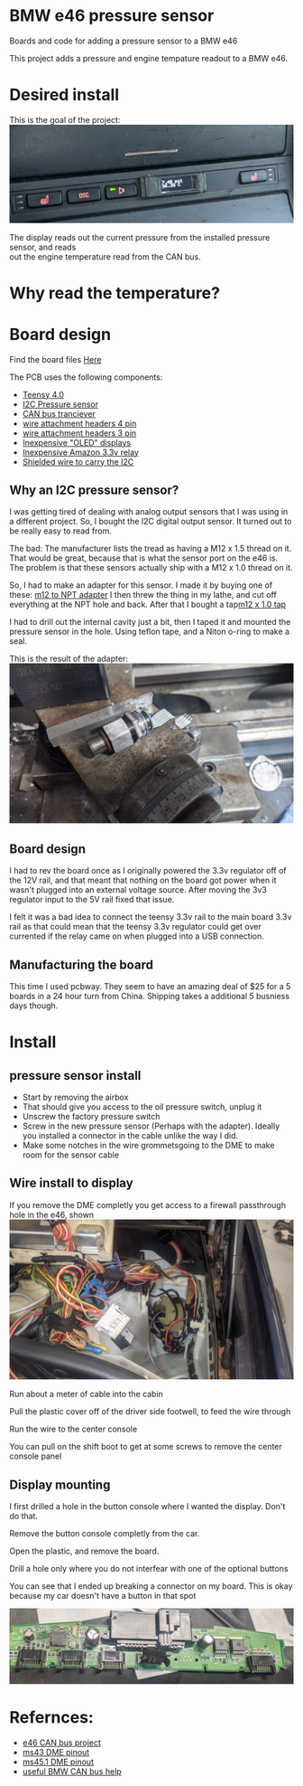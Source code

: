 # BMW e46 pressure sensor
Boards and code for adding a pressure sensor to a BMW e46

This project adds a pressure and engine tempature readout to a BMW e46. 

# Desired install
This is the goal of the project:
![Final Install](images/final_install.png)

The display reads out the current pressure from the installed pressure sensor, and reads \
out the engine temperature read from the CAN bus.

# Why read the temperature? 

# Board design
Find the board files [Here](board/i2c-pressure-sensor-driver)

The PCB uses the following components:
- [Teensy 4.0](https://www.pjrc.com/store/teensy40.html)
- [I2C Pressure sensor](https://www.newark.com/amphenol-advanced-sensors/npi-19m-200g2/pressure-sensor-200psi-gauge-i2c/dp/70AJ5206)
- [CAN bus tranciever](https://www.mouser.com/ProductDetail/579-MCP2562FD-E-SN)
- [wire attachment headers 4 pin](https://www.mouser.com/ProductDetail/571-1546215-4)
- [wire attachment headers 3 pin](https://www.mouser.com/ProductDetail/TE-Connectivity/282834-3?qs=A%252Bip%252BNCYi6M69kAjqV38yA%3D%3D)
- [Inexpensive "OLED" displays](https://www.amazon.com/gp/product/B08ZY4YBHL)
- [Inexpensive Amazon 3.3v relay](https://www.amazon.com/gp/product/B09P1DS8RN)
- [Shielded wire to carry the I2C](https://www.mouser.com/ProductDetail/602-M4473-100-09)

## Why an I2C pressure sensor? 

I was getting tired of dealing with analog output sensors that I was using in a different project.
So, I bought the I2C digital output sensor. It turned out to be really easy to read from.

The bad: The manufacturer lists the tread as having a M12 x 1.5 thread on it. That would be great, because that is what the sensor port on the e46 is. The problem is that these sensors actually ship with a M12 x 1.0 thread on it. 

So, I had to make an adapter for this sensor. I made it by buying one of these: [m12 to NPT adapter](https://www.amazon.com/gp/product/B08DG6YQM1)
I then threw the thing in my lathe, and cut off everything at the NPT hole and back. 
After that I bought a tap[m12 x 1.0 tap](https://www.amazon.com/gp/product/B07Z1WJ6XR)

I had to drill out the internal cavity just a bit, then I taped it and mounted the pressure sensor in the hole. Using teflon tape, and a Niton o-ring to make a seal. 

This is the result of the adapter:
![Adapter](images/m12-1_0-to-m12-1_5-adapter.jpg)

## Board design

I had to rev the board once as I originally powered the 3.3v regulator off of the 12V rail, and that meant that nothing on the board got power when it wasn't plugged into an external voltage source. After moving the 3v3 regulator input to the 5V rail fixed that issue. 

I felt it was a bad idea to connect the teensy 3.3v rail to the main board 3.3v rail as that could mean that the teensy 3.3v regulator could get over currented if the relay came on when plugged into a USB connection. 

## Manufacturing the board

This time I used pcbway. They seem to have an amazing deal of $25 for a 5 boards in a 24 hour turn from China. Shipping takes a additional 5 busniess days though.

# Install

## pressure sensor install

- Start by removing the airbox
- That should give you access to the oil pressure switch, unplug it
- Unscrew the factory pressure switch
- Screw in the new pressure sensor (Perhaps with the adapter). Ideally you installed a connector in the cable unlike the way I did.
- Make some notches in the wire grommetsgoing to the DME to make room for the sensor cable

## Wire install to display

If you remove the DME completly you get access to a firewall passthrough hole in the e46, shown
![Here](images/e46_firewall_hole.jpg)

Run about a meter of cable into the cabin

Pull the plastic cover off of the driver side footwell, to feed the wire through

Run the wire to the center console

You can pull on the shift boot to get at some screws to remove the center console panel

## Display mounting

I first drilled a hole in the button console where I wanted the display. Don't do that. 

Remove the button console completly from the car. 

Open the plastic, and remove the board.

Drill a hole only where you do not interfear with one of the optional buttons

You can see that I ended up breaking a connector on my board. This is okay because my car doesn't have a button in that spot

![damaged PCB](images/button_pcb_extracted.png)

# Refernces:
- [e46 CAN bus project](https://www.bimmerforums.com/forum/showthread.php?1887229-E46-Can-bus-project)
- [ms43 DME pinout](https://www.adamomotorsport.pl/pinout-m54)
- [ms45.1 DME pinout](https://www.ms4x.net/index.php?title=Siemens_MS45_Pinout)
- [useful BMW CAN bus help](https://wiki.autosportlabs.com/BMW_E46_CAN)
